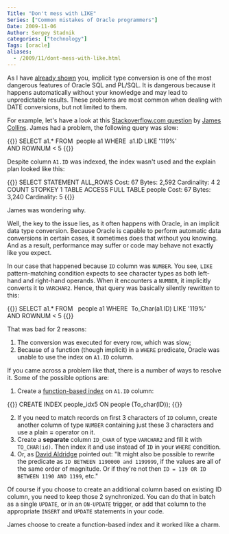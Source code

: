 ```yaml
---
Title: "Don't mess with LIKE"
Series: ["Common mistakes of Oracle programmers"]
Date: 2009-11-06
Author: Sergey Stadnik
categories: ["technology"]
Tags: [oracle]
aliases:
  - /2009/11/dont-mess-with-like.html
---
```


As I have [already shown](../../2009/05/Date-conversions-in-Oracle.html) you, implicit type conversion is one of the most dangerous features of Oracle SQL and PL/SQL. It is dangerous because it happens automatically without your knowledge and may lead to unpredictable results. These problems are most common when dealing with DATE conversions, but not limited to them.

For example, let's have a look at this [Stackoverflow.com
question](http://stackoverflow.com/questions/1676064/) by [James
Collins](http://stackoverflow.com/users/143194/james-collins).
James had a problem, the following query was slow:

{{<highlight sql>}}
SELECT a1.*
FROM   people a1
WHERE  a1.ID LIKE '119%'
AND ROWNUM < 5
{{</highlight>}}

Despite column `A1.ID` was indexed, the index wasn't used and
the explain plan looked like this:

{{<highlight sql>}}
SELECT STATEMENT ALL_ROWS
Cost: 67 Bytes: 2,592 Cardinality: 4 2 COUNT STOPKEY 1 TABLE ACCESS FULL TABLE people
Cost: 67 Bytes: 3,240 Cardinality: 5
{{</highlight>}}

James was wondering why.

Well, the key to the issue lies, as it often happens with Oracle, in
an implicit data type conversion. Because Oracle is capable to perform
automatic data conversions in certain cases, it sometimes does that
without you knowing. And as a result, performance may suffer or code
may behave not exactly like you expect.

In our case that happened because `ID` column was `NUMBER`.
You see, `LIKE` pattern-matching condition expects to see character
types as both left-hand and right-hand operands. When it encounters a
`NUMBER`, it implicitly converts it to `VARCHAR2`. Hence, that query was basically silently rewritten to this:

{{<highlight sql>}}
SELECT a1.*
FROM   people a1
WHERE  To_Char(a1.ID) LIKE '119%'
AND ROWNUM < 5
{{</highlight>}}

That was bad for 2 reasons:

1.  The conversion was executed for every row, which was slow;
2.  Because of a function (though implicit) in a `WHERE`
    predicate, Oracle was unable to use the index on `A1.ID` column.

If you came across a problem like that, there is a number of
ways to resolve it. Some of the possible options are:

1.  Create a [function-based index](http://www.akadia.com/services/ora%5Ffunction%5Fbased%5Findex%5F2.html) on `A1.ID` column:

{{<highlight sql>}}
CREATE INDEX people_idx5 ON people (To_char(ID));
{{</highlight>}}

2.  If you need to match records on first 3 characters of `ID`
    column, create another column of type `NUMBER` containing just these 3
    characters and use a plain **=** operator on it.
3.  Create a **separate** column `ID_CHAR` of type `VARCHAR2` and fill it with
    `TO_CHAR(id)`. Then index it and use instead of `ID` in your `WHERE`
    condition.
4.  Or, as [David Aldridge](http://stackoverflow.com/users/6742/david-aldridge)
    pointed out: "It might also be possible to rewrite
    the predicate as `ID BETWEEN 1190000 and 1199999`, if the values are
    all of the same order of magnitude. Or if they're not then `ID = 119 OR
    ID BETWEEN 1190 AND 1199`, etc."

Of course if you choose to create an additional column
based on existing ID column, you need to keep those 2 synchronized.
You can do that in batch as a single `UPDATE`, or in an `ON-UPDATE` trigger,
or add that column to the appropriate `INSERT` and `UPDATE` statements in
your code.

James choose to create a function-based index and it worked like a charm.